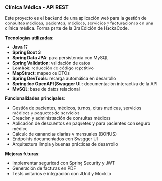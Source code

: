 ### Clínica Médica - API REST

Este proyecto es el backend de una aplicación web para la gestión de consultas médicas, pacientes, médicos, servicios y facturaciones en una clínica médica. Forma parte de la 3ra Edición de HackaCode.

**Tecnologías utilizadas**:

+ **Java 17**
+ **Spring Boot 3**
+ **Spring Data JPA**: para persistencia con MySQL
+ **Spring Validation**: validación de datos
+ **Lombok**: reducción de código repetitivo
+ **MapStruct**: mapeo de DTOs
+ **Spring DevTools**: recarga automática en desarrollo
+ **Springdoc OpenAPI (Swagger UI)**: documentación interactiva de la API
+ **MySQL**: base de datos relacional

**Funcionalidades principales**:
+ Gestión de pacientes, médicos, turnos, citas medicas, servicios médicos y paquetes de servicios
+ Creación y administración de consultas médicas
+ Aplicación de descuentos en paquetes y para pacientes con seguro médico
+ Cálculo de ganancias diarias y mensuales (BONUS)
+ Endpoints documentados con Swagger UI
+ Arquitectura limpia y buenas prácticas de desarrollo

**Mejoras futuras**:
+ Implementar seguridad con Spring Security y JWT
+ Generación de facturas en PDF
+ Tests unitarios e integración con JUnit y Mockito
